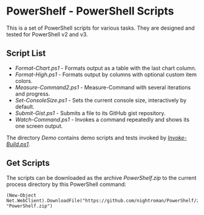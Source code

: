 
PowerShelf - PowerShell Scripts
===============================

This is a set of PowerShell scripts for various tasks.
They are designed and tested for PowerShell v2 and v3.

## Script List

* *Format-Chart.ps1* - Formats output as a table with the last chart column.
* *Format-High.ps1* - Formats output by columns with optional custom item colors.
* *Measure-Command2.ps1* - Measure-Command with several iterations and progress.
* *Set-ConsoleSize.ps1* - Sets the current console size, interactively by default.
* *Submit-Gist.ps1* - Submits a file to its GitHub gist repository.
* *Watch-Command.ps1* - Invokes a command repeatedly and shows its one screen output.

The directory *Demo* contains demo scripts and tests invoked by [*Invoke-Build.ps1*](https://github.com/nightroman/Invoke-Build).

## Get Scripts

The scripts can be downloaded as the archive *PowerShelf.zip* to the current
process directory by this PowerShell command:

    (New-Object Net.WebClient).DownloadFile("https://github.com/nightroman/PowerShelf/zipball/master", "PowerShelf.zip")
